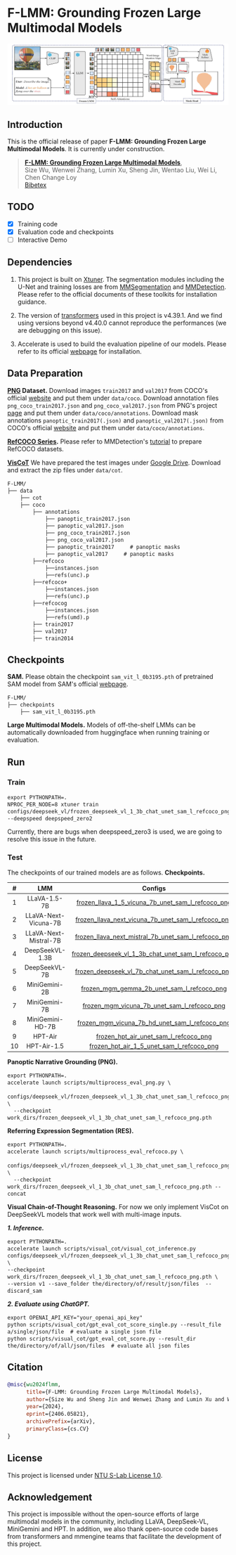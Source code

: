# F-LMM: Grounding Frozen Large Multimodal Models
![](flmm_pipeline.jpg)
## Introduction

This is the official release of paper **F-LMM: Grounding Frozen Large Multimodal Models**. 
It is currently under construction.

> [**F-LMM: Grounding Frozen Large Multimodal Models**](https://arxiv.org/abs/2406.05821),            
> Size Wu, Wenwei Zhang, Lumin Xu, Sheng Jin, Wentao Liu, Wei Li, Chen Change Loy            
> [Bibetex](https://github.com/wusize/F-LMM#citation)

## TODO
- [x] Training code
- [x] Evaluation code and checkpoints
- [ ] Interactive Demo

## Dependencies

1. This project is built on [Xtuner](https://github.com/InternLM/xtuner). The segmentation modules 
including the U-Net and training losses are 
from [MMSegmentation](https://github.com/open-mmlab/mmsegmentation) and 
[MMDetection](https://github.com/open-mmlab/mmdetection). Please refer to the official documents of these toolkits for installation guidance.

2. The version of [transformers](https://github.com/huggingface/transformers) used in this project is v4.39.1. And we
find using versions beyond v4.40.0 cannot reproduce the performances (we are debugging on this issue). 

3. Accelerate is used to build the evaluation pipeline of our models. Please refer to its official
[webpage](https://github.com/huggingface/accelerate) for installation.

## Data Preparation
**[PNG](https://github.com/BCV-Uniandes/PNG) Dataset.** Download images `train2017` and `val2017`
from COCO's official [website](https://cocodataset.org/#home) and put them under `data/coco`. Download annotation
files `png_coco_train2017.json` and `png_coco_val2017.json` from PNG's project [page](https://bcv-uniandes.github.io/panoptic-narrative-grounding/#downloads) 
and put them under `data/coco/annotations`. Download mask annotations `panoptic_train2017(.json)` and `panoptic_val2017(.json)` from
COCO's official [website](http://images.cocodataset.org/annotations/panoptic_annotations_trainval2017.zip) and put
them under `data/coco/annotations`.

**[RefCOCO Series](https://github.com/lichengunc/refer).** Please refer to MMDetection's
[tutorial](https://mmdetection.readthedocs.io/en/latest/user_guides/dataset_prepare.html#refcoco-dataset-preparation)
to prepare RefCOCO datasets.


**[VisCoT](https://github.com/deepcs233/Visual-CoT)** We have prepared the test images under 
[Google Drive](https://drive.google.com/drive/folders/1j25nY7i47OudmyzZFyps8NmzVHx6sf5O?usp=drive_link). Download and
extract the zip files under `data/cot`.

```text
F-LMM/
├── data
    ├── cot
    ├── coco
        ├── annotations
            ├── panoptic_train2017.json
            ├── panoptic_val2017.json
            ├── png_coco_train2017.json
            ├── png_coco_val2017.json
            ├── panoptic_train2017     # panoptic masks
            ├── panoptic_val2017     # panoptic masks
        ├──refcoco
            ├──instances.json
            ├──refs(unc).p
        ├──refcoco+
            ├──instances.json
            ├──refs(unc).p
        ├──refcocog
            ├──instances.json
            ├──refs(umd).p
        ├── train2017
        ├── val2017
        ├── train2014
```


## Checkpoints
**SAM.** Please obtain the checkpoint `sam_vit_l_0b3195.pth` of pretrained SAM model from SAM's official
[webpage](https://github.com/facebookresearch/segment-anything#model-checkpoints).

```text
F-LMM/
├── checkpoints
    ├── sam_vit_l_0b3195.pth
```
**Large Multimodal Models.** Models of off-the-shelf LMMs can be automatically downloaded from huggingface when running
training or evaluation.



## Run

### Train

```shell
export PYTHONPATH=.
NPROC_PER_NODE=8 xtuner train configs/deepseek_vl/frozen_deepseek_vl_1_3b_chat_unet_sam_l_refcoco_png.py --deepspeed deepspeed_zero2
```

Currently, there are bugs when deepspeed_zero3 is used, we are going to resolve this issue in the future.

### Test
The checkpoints of our trained models are as follows.
**Checkpoints.**

| #  |          LMM         |                                                            Configs                                                             |                                         Checkpoints                                         |
|:--:|:---------------------:|:------------------------------------------------------------------------------------------------------------------------------:|:-------------------------------------------------------------------------------------------:|
| 1  |     LLaVA-1.5-7B          |    [frozen_llava_1_5_vicuna_7b_unet_sam_l_refcoco_png](configs/llava/frozen_llava_1_5_vicuna_7b_unet_sam_l_refcoco_png.py)     | [model](https://drive.google.com/file/d/1Nz1xH7cbR8HEW40rMtYUn3PE5ypLw5vb/view?usp=sharing) |
| 2  | LLaVA-Next-Vicuna-7B      |                       [frozen_llava_next_vicuna_7b_unet_sam_l_refcoco_png](configs/llava_next/frozen_llava_next_vicuna_7b_unet_sam_l_refcoco_png.py)                       | [model](https://drive.google.com/file/d/1Tf8gJWmbRnsX8verC6Ee7lK3Dm781p5M/view?usp=sharing) |
| 3  | LLaVA-Next-Mistral-7B      |                      [frozen_llava_next_mistral_7b_unet_sam_l_refcoco_png](configs/llava_next/frozen_llava_next_mistral_7b_unet_sam_l_refcoco_png.py)                       | [model](https://drive.google.com/file/d/1lfaSAenNpfE1Smiv2WIdj0y4Mcb3NrP7/view?usp=sharing) |
| 4  |    DeepSeekVL-1.3B         |                      [frozen_deepseek_vl_1_3b_chat_unet_sam_l_refcoco_png](configs/deepseek_vl/frozen_deepseek_vl_1_3b_chat_unet_sam_l_refcoco_png.py)                      | [model](https://drive.google.com/file/d/1vycKoimE2-QHjzQFCXMc4YH-tfJq-GMT/view?usp=sharing) |
| 5  |     DeepSeekVL-7B         |                       [frozen_deepseek_vl_7b_chat_unet_sam_l_refcoco_png](configs/deepseek_vl/frozen_deepseek_vl_7b_chat_unet_sam_l_refcoco_png.py)                       | [model](https://drive.google.com/file/d/1UQ3YpYeoXs4ESruUqrpWE4VwOD5UHp-S/view?usp=sharing) |
| 6  |     MiniGemini-2B       |                              [frozen_mgm_gemma_2b_unet_sam_l_refcoco_png](configs/mgm/frozen_mgm_gemma_2b_unet_sam_l_refcoco_png.py)                               | [model](https://drive.google.com/file/d/1unxcWfzNQfyPj_PYtgtr8prne63l80eh/view?usp=sharing) |
| 7  |     MiniGemini-7B       |                              [frozen_mgm_vicuna_7b_unet_sam_l_refcoco_png](configs/mgm/frozen_mgm_vicuna_7b_unet_sam_l_refcoco_png.py)                              | [model](https://drive.google.com/file/d/1-yfrMVaS4aN5uZSYCTalhJ_Pq3j_2aT4/view?usp=sharing) |
| 8  |   MiniGemini-HD-7B      |                            [frozen_mgm_vicuna_7b_hd_unet_sam_l_refcoco_png](configs/mgm/frozen_mgm_vicuna_7b_hd_unet_sam_l_refcoco_png.py)                             | [model](https://drive.google.com/file/d/1_bQMw-R0tBgvFWAAJFi7RbAHN4-OYIz0/view?usp=sharing) |
| 9  |        HPT-Air           |                                 [frozen_hpt_air_unet_sam_l_refcoco_png](configs/hpt/frozen_hpt_air_unet_sam_l_refcoco_png.py)                                 | [model](https://drive.google.com/file/d/1-yfrMVaS4aN5uZSYCTalhJ_Pq3j_2aT4/view?usp=sharing) |
| 10 |      HPT-Air-1.5          |                               [frozen_hpt_air_1_5_unet_sam_l_refcoco_png](configs/hpt/frozen_hpt_air_1_5_unet_sam_l_refcoco_png.py)                               | [model](https://drive.google.com/file/d/1_bQMw-R0tBgvFWAAJFi7RbAHN4-OYIz0/view?usp=sharing) |


**Panoptic Narrative Grounding (PNG).**
```shell
export PYTHONPATH=.
accelerate launch scripts/multiprocess_eval_png.py \
 configs/deepseek_vl/frozen_deepseek_vl_1_3b_chat_unet_sam_l_refcoco_png.py \
  --checkpoint work_dirs/frozen_deepseek_vl_1_3b_chat_unet_sam_l_refcoco_png.pth
```
**Referring Expression Segmentation (RES).**
```shell
export PYTHONPATH=.
accelerate launch scripts/multiprocess_eval_refcoco.py \
 configs/deepseek_vl/frozen_deepseek_vl_1_3b_chat_unet_sam_l_refcoco_png.py \
  --checkpoint work_dirs/frozen_deepseek_vl_1_3b_chat_unet_sam_l_refcoco_png.pth --concat
```
**Visual Chain-of-Thought Reasoning.** For now we only implement VisCot on DeepSeekVL models that work well with 
multi-image inputs. 

***1. Inference.*** 
```shell
export PYTHONPATH=.
accelerate launch scripts/visual_cot/visual_cot_inference.py configs/deepseek_vl/frozen_deepseek_vl_1_3b_chat_unet_sam_l_refcoco_png.py \
--checkpoint work_dirs/frozen_deepseek_vl_1_3b_chat_unet_sam_l_refcoco_png.pth \ 
--version v1 --save_folder the/directory/of/result/json/files  --discard_sam
```

***2. Evaluate using ChatGPT.***
```shell
export OPENAI_API_KEY="your_openai_api_key"
python scripts/visual_cot/gpt_eval_cot_score_single.py --result_file a/single/json/file  # evaluate a single json file
python scripts/visual_cot/gpt_eval_cot_score.py --result_dir the/directory/of/all/json/files  # evaluate all json files
```


## Citation

```bibtex
@misc{wu2024flmm,
      title={F-LMM: Grounding Frozen Large Multimodal Models}, 
      author={Size Wu and Sheng Jin and Wenwei Zhang and Lumin Xu and Wentao Liu and Wei Li and Chen Change Loy},
      year={2024},
      eprint={2406.05821},
      archivePrefix={arXiv},
      primaryClass={cs.CV}
}
```

## License
This project is licensed under [NTU S-Lab License 1.0](LICENSE).

## Acknowledgement

This project is impossible without the open-source efforts of large multimodal models in the community, including 
LLaVA, DeepSeek-VL, MiniGemini and HPT. In addition, we also thank open-source code bases from transformers and mmengine
teams that facilitate the development of this project.

